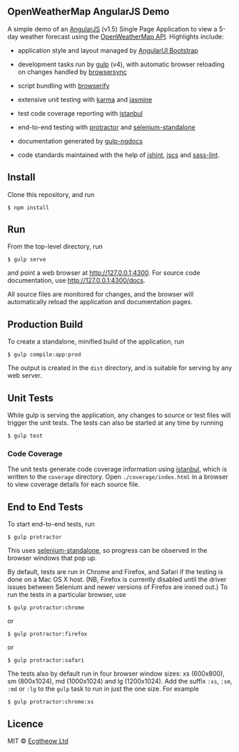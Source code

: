 ## OpenWeatherMap AngularJS Demo

A simple demo of an [AngularJS](https://angularjs.org) (v1.5) Single
Page Application to view a 5-day weather forecast using the
[OpenWeatherMap API](http://openweathermap.org/api).  Highlights
include:

* application style and layout managed by
  [AngularUI Bootstrap](https://angular-ui.github.io/bootstrap/)

* development tasks run by [gulp](http://gulpjs.com) (v4), with
  automatic browser reloading on changes handled by
  [browsersync](https://www.browsersync.io)

* script bundling with [browserify](http://browserify.org)

* extensive unit testing with
[karma](https://karma-runner.github.io) and
[jasmine](http://jasmine.github.io)

* test code coverage reporting with
[istanbul](https://github.com/gotwarlost/istanbul)

* end-to-end testing with
[protractor](http://www.protractortest.org) and
[selenium-standalone](https://www.npmjs.com/package/selenium-standalone)

* documentation generated by
[gulp-ngdocs](https://github.com/nikhilmodak/gulp-ngdocs)

* code standards maintained with the help of
[jshint](http://www.jshint.com), [jscs](http://jscs.info) and
[sass-lint](https://github.com/sasstools/sass-lint).


## Install

Clone this repository, and run

```
$ npm install
```

## Run

From the top-level directory, run

```
$ gulp serve
```

and point a web browser at http://127.0.0.1:4300.  For source code documentation, use http://127.0.0.1:4300/docs.

All source files are monitored for changes, and the browser will
automatically reload the application and documentation pages.


## Production Build

To create a standalone, minified build of the application, run

```
$ gulp compile:app:prod
```

The output is created in the `dist` directory, and is suitable for
serving by any web server.


## Unit Tests

While gulp is serving the application, any changes to source or test
files will trigger the unit tests.  The tests can also be started at
any time by running

```
$ gulp test
```

### Code Coverage

The unit tests generate code coverage information using
[istanbul](https://github.com/gotwarlost/istanbul), which is written
to the `coverage` directory. Open `./coverage/index.html` in a browser
to view coverage details for each source file.


## End to End Tests

To start end-to-end tests, run

```
$ gulp protractor
```

This uses
[selenium-standalone](https://www.npmjs.com/package/selenium-standalone),
so progress can be observed in the browser windows that pop up.

By default, tests are run in Chrome and Firefox, and Safari if the
testing is done on a Mac OS X host.  (NB, Firefox is currently
disabled until the driver issues between Selenium and newer versions
of Firefox are ironed out.)  To run the tests in a particular browser, use

```
$ gulp protractor:chrome
```

or

```
$ gulp protractor:firefox
```

or

```
$ gulp protractor:safari
```

The tests also by default run in four browser window sizes: xs
(600x800), sm (800x1024), md (1000x1024) and lg (1200x1024).  Add the
suffix `:xs`, `:sm`, `:md` or `:lg` to the `gulp` task to run in just
the one size.  For example

```
$ gulp protractor:chrome:xs
```


## Licence

MIT © [Ecgtheow Ltd](http://www.ecgtheow.com)


